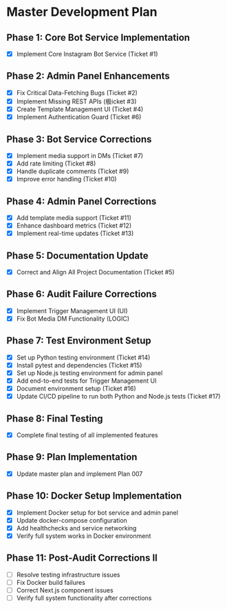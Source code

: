 # Master Development Plan

## Phase 1: Core Bot Service Implementation
- [x] Implement Core Instagram Bot Service (Ticket #1)

## Phase 2: Admin Panel Enhancements
- [x] Fix Critical Data-Fetching Bugs (Ticket #2)
- [x] Implement Missing REST APIs (极icket #3)
- [x] Create Template Management UI (Ticket #4)
- [x] Implement Authentication Guard (Ticket #6)

## Phase 3: Bot Service Corrections
- [x] Implement media support in DMs (Ticket #7)
- [x] Add rate limiting (Ticket #8)
- [x] Handle duplicate comments (Ticket #9)
- [x] Improve error handling (Ticket #10)

## Phase 4: Admin Panel Corrections
- [x] Add template media support (Ticket #11)
- [x] Enhance dashboard metrics (Ticket #12)
- [x] Implement real-time updates (Ticket #13)

## Phase 5: Documentation Update
- [x] Correct and Align All Project Documentation (Ticket #5)

## Phase 6: Audit Failure Corrections
- [x] Implement Trigger Management UI (UI)
- [x] Fix Bot Media DM Functionality (LOGIC)

## Phase 7: Test Environment Setup
- [x] Set up Python testing environment (Ticket #14)
- [x] Install pytest and dependencies (Ticket #15)
- [x] Set up Node.js testing environment for admin panel
- [x] Add end-to-end tests for Trigger Management UI
- [x] Document environment setup (Ticket #16)
- [x] Update CI/CD pipeline to run both Python and Node.js tests (Ticket #17)

## Phase 8: Final Testing
- [x] Complete final testing of all implemented features

## Phase 9: Plan Implementation
- [x] Update master plan and implement Plan 007

## Phase 10: Docker Setup Implementation
- [x] Implement Docker setup for bot service and admin panel
- [x] Update docker-compose configuration
- [x] Add healthchecks and service networking
- [x] Verify full system works in Docker environment

## Phase 11: Post-Audit Corrections II
- [ ] Resolve testing infrastructure issues
- [ ] Fix Docker build failures
- [ ] Correct Next.js component issues
- [ ] Verify full system functionality after corrections